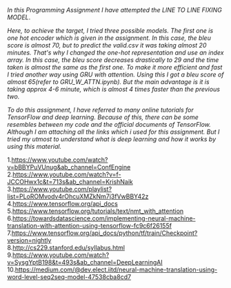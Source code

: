 *In this Programming Assignment I have attempted the LINE TO LINE FIXING MODEL*. 

*Here, to achieve the target, I tried three possible models. The first one is one hot encoder which is given in the assignment. In this case, the bleu score is almost 70, but to* *predict the valid.csv it was taking almost 20 minutes. That's why I changed the one-hot representation and use an index array. In this case, the bleu score decreases drastically* *to 29 and the time taken is almost the same as the first one. To make it more efficient and fast I tried another way using GRU with attention. Using this I got a bleu score of* *almost 65(refer to GRU_W_ATTN.ipynb). But the main advantage is it is taking approx 4-6 minute, which is almost 4 times faster than the previous two.*

*To do this assignment, I have referred to many online tutorials for TensorFlow and deep learning. Because of this, there can be some resembles between my code and the official documents of TensorFlow. Although I am attaching all the links which i used for this assignment. But I tried my utmost to understand what is deep learning and how it works by using this material.*


1.https://www.youtube.com/watch?v=bBBYPuVUnug&ab_channel=ConfEngine <br />
2.https://www.youtube.com/watch?v=f-JCCOHwx1c&t=713s&ab_channel=KrishNaik <br />
3.https://www.youtube.com/playlist?list=PLoROMvodv4rOhcuXMZkNm7j3fVwBBY42z <br />
4.https://www.tensorflow.org/api_docs <br />
5.https://www.tensorflow.org/tutorials/text/nmt_with_attention <br />
6.https://towardsdatascience.com/implementing-neural-machine-translation-with-attention-using-tensorflow-fc9c6f26155f <br />
7.https://www.tensorflow.org/api_docs/python/tf/train/Checkpoint?version=nightly <br />
8.http://cs229.stanford.edu/syllabus.html <br />
9.https://www.youtube.com/watch?v=SysgYptB198&t=493s&ab_channel=DeepLearningAI <br />
10.https://medium.com/@dev.elect.iitd/neural-machine-translation-using-word-level-seq2seq-model-47538cba8cd7 <br />

